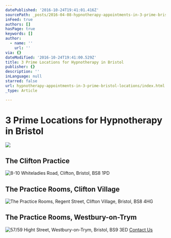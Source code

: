 ```yaml
---
datePublished: '2016-10-24T19:41:01.416Z'
sourcePath: _posts/2016-04-08-hypnotherapy-appointments-in-3-prime-bristol-locations.md
inFeed: true
authors: []
hasPage: true
keywords: []
author:
  - name: ''
    url: ''
via: {}
dateModified: '2016-10-24T19:41:00.529Z'
title: 3 Prime Locations for Hypnotherapy in Bristol
publisher: {}
description: ''
inLanguage: null
starred: false
url: hypnotherapy-appointments-in-3-prime-bristol-locations/index.html
_type: Article

---
```

# 3 Prime Locations for Hypnotherapy in Bristol
![](https://s3-us-west-2.amazonaws.com/the-grid-img/p/e2291df59c76781226364c7b20b242a67b59e5f0.jpg)

## The Clifton Practice
![8-10 Whiteladies Road, Clifton, Bristol, BS8 1PD](https://the-grid-user-content.s3-us-west-2.amazonaws.com/6216c60e-378a-4504-979f-5c8ee92e95b3.jpg)

## The Practice Rooms, Clifton Village
![The Practice Rooms, Regent Street, Clifton Village, Bristol, BS8 4HG](https://the-grid-user-content.s3-us-west-2.amazonaws.com/b4330cb4-51f3-4dcd-840e-c286f3dfacdb.jpg)

## The Practice Rooms, Westbury-on-Trym
![57/59 Hight Street, Westbury-on-Trym, Bristol, BS9 3ED](https://the-grid-user-content.s3-us-west-2.amazonaws.com/dbe19cce-83e1-44c7-a9ef-640a773c2e2c.jpg)
[Contact Us][0]

[0]: https://www.cliftonhypnotherapy.com/contact-us/